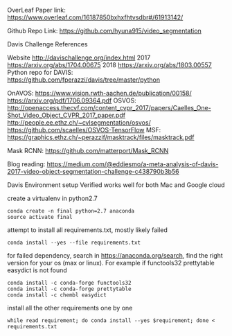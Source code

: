 OverLeaf Paper link:
https://www.overleaf.com/16187850bxhxfhtvsdbr#/61913142/

Github Repo Link:
https://github.com/hyuna915/video_segmentation

Davis Challenge References

Website http://davischallenge.org/index.html
2017 https://arxiv.org/abs/1704.00675
2018 https://arxiv.org/abs/1803.00557
Python repo for DAVIS: https://github.com/fperazzi/davis/tree/master/python

OnAVOS: https://www.vision.rwth-aachen.de/publication/00158/
https://arxiv.org/pdf/1706.09364.pdf
OSVOS: http://openaccess.thecvf.com/content_cvpr_2017/papers/Caelles_One-Shot_Video_Object_CVPR_2017_paper.pdf
http://people.ee.ethz.ch/~cvlsegmentation/osvos/
https://github.com/scaelles/OSVOS-TensorFlow
MSF:
https://graphics.ethz.ch/~perazzif/masktrack/files/masktrack.pdf

Mask RCNN: https://github.com/matterport/Mask_RCNN


Blog reading:
https://medium.com/@eddiesmo/a-meta-analysis-of-davis-2017-video-object-segmentation-challenge-c438790b3b56


Davis Environment setup
Verified works well for both Mac and Google cloud

create a virtualenv in python2.7
```
conda create -n final python=2.7 anaconda
source activate final
```
attempt to install all requirements.txt, mostly likely failed
```
conda install --yes --file requirements.txt
```
for failed dependency, search in https://anaconda.org/search, find the right version for your os (max or linux).
For example if functools32 prettytable easydict is not found
```
conda install -c conda-forge functools32
conda install -c conda-forge prettytable
conda install -c chembl easydict
```
install all the other requirements one by one
```
while read requirement; do conda install --yes $requirement; done < requirements.txt
```
